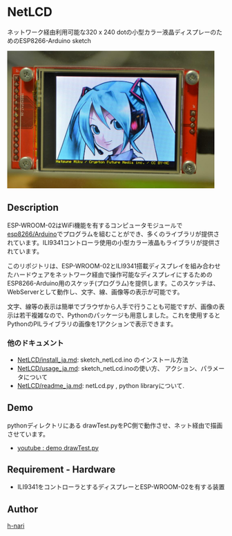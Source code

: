 # NetLCD

ネットワーク経由利用可能な320 x 240 dotの小型カラー液晶ディスプレーのためのESP8266-Arduino sketch

<img src="https://github.com/h-nari/NetLCD/blob/master/img/160819a3.jpg?raw=true" width="480">

## Description

ESP-WROOM-02はWiFi機能を有するコンピュータモジュールで[esp8266/Arduino](https://github.com/esp8266/Arduino "esp8266/Arduino: ESP8266 core for Arduino")でプログラムを組むことができ、多くのライブラリが提供されています。ILI9341コントローラ使用の小型カラー液晶もライブラリが提供されています。

このリポジトリは、ESP-WROOM-02とILI9341搭載ディスプレイを組み合わせたハードウェアをネットワーク経由で操作可能なディスプレイにするためのESP8266-Arduino用のスケッチ(プログラム)を提供します。このスケッチは、WebServerとして動作し、文字、線、画像等の表示が可能です。

文字、線等の表示は簡単でブラウザから人手で行うことも可能ですが、画像の表示は若干複雑なので、Pythonのパッケージも用意しました。これを使用するとPythonのPILライブラリの画像を1アクションで表示できます。

### 他のドキュメント

- [NetLCD/install_ja.md](https://github.com/h-nari/NetLCD/blob/master/sketch_NetLCD/install_ja.md "NetLCD/install_ja.md at master · h-nari/NetLCD"): sketch_netLcd.ino のインストール方法
- [NetLCD/usage_ja.md](https://github.com/h-nari/NetLCD/blob/master/sketch_NetLCD/usage_ja.md "NetLCD/usage.md at master · h-nari/NetLCD"): sketch_netLcd.inoの使い方、 アクション、パラメータについて
- [NetLCD/readme_ja.md](https://github.com/h-nari/NetLCD/blob/master/python/readme_ja.md "NetLCD/readme_ja.md at master · h-nari/NetLCD"): netLcd.py , python libraryについて.

## Demo

pythonディレクトリにある drawTest.pyをPC側で動作させ、ネット経由で描画させています。

- [youtube : demo drawTest.py](https://youtu.be/M9U3qatbHAc "drawTest.py")

## Requirement - Hardware

- ILI9341をコントローラとするディスプレーとESP-WROOM-02を有する装置

## Author

[h-nari](https://github.com/h-nari "h-nari (Hiroshi Narimatsu)")
